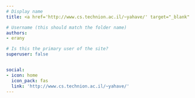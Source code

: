 ```yaml
---
# Display name
title: <a href='http://www.cs.technion.ac.il/~yahave/' target="_blank" rel="noopener noreferrer">Eran Yahav</a>

# Username (this should match the folder name)
authors:
- erany

# Is this the primary user of the site?
superuser: false


social:
- icon: home
  icon_pack: fas
  link: 'http://www.cs.technion.ac.il/~yahave/'
---
```

